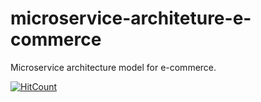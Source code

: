 # microservice-architeture-e-commerce
Microservice architecture model for e-commerce.

[![HitCount](http://hits.dwyl.io/deeborges/https://githubcom/deeborges/microservice-architeture-e-commerce.svg)](http://hits.dwyl.io/deeborges/https://githubcom/deeborges/microservice-architeture-e-commerce)

